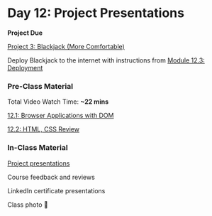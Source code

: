 # Day 12: Project Presentations

**Project Due**

[Project 3: Blackjack \(More Comfortable\)](../../projects/project-3-blackjack.md#more-comfortable)

Deploy Blackjack to the internet with instructions from [Module 12.3: Deployment](../../12-next-steps/12.3-deployment.md)

### Pre-Class Material

Total Video Watch Time: **~22 mins**

[12.1: Browser Applications with DOM](../../12-next-steps/12.1-browser-applications-with-dom.md)

[12.2: HTML, CSS Review](../../12-next-steps/12.2-html-css-review.md)

### In-Class Material

[Project presentations](../../course-logistics/course-methodology.md#project-presentations)

Course feedback and reviews

LinkedIn certificate presentations

Class photo 🥳

